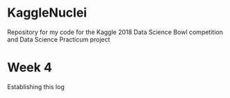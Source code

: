 # KaggleNuclei
Repository for my code for the Kaggle 2018 Data Science Bowl competition and Data Science Practicum project

# Week 4
Establishing this log
